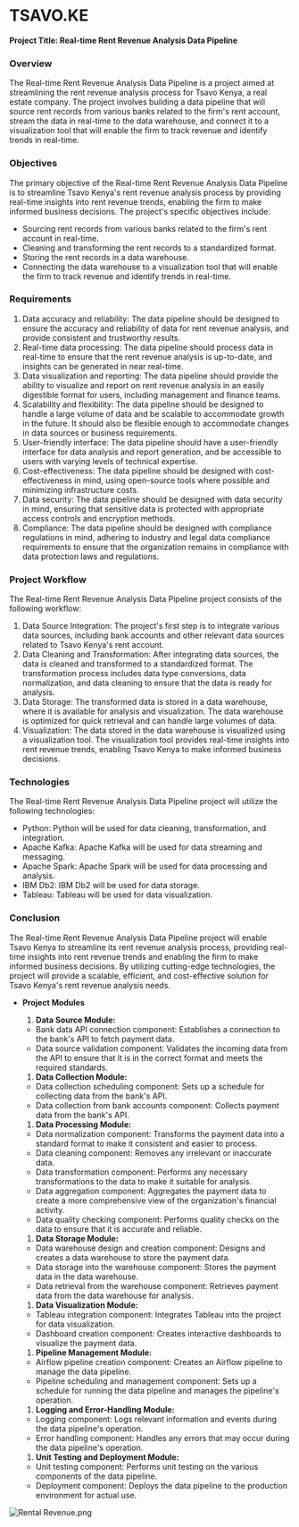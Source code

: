 # TSAVO.KE

**Project Title: Real-time Rent Revenue Analysis Data Pipeline**

### **Overview**

The Real-time Rent Revenue Analysis Data Pipeline is a project aimed at streamlining the rent revenue analysis process for Tsavo Kenya, a real estate company. The project involves building a data pipeline that will source rent records from various banks related to the firm's rent account, stream the data in real-time to the data warehouse, and connect it to a visualization tool that will enable the firm to track revenue and identify trends in real-time.

### **Objectives**

The primary objective of the Real-time Rent Revenue Analysis Data Pipeline is to streamline Tsavo Kenya's rent revenue analysis process by providing real-time insights into rent revenue trends, enabling the firm to make informed business decisions. The project's specific objectives include:

- Sourcing rent records from various banks related to the firm's rent account in real-time.
- Cleaning and transforming the rent records to a standardized format.
- Storing the rent records in a data warehouse.
- Connecting the data warehouse to a visualization tool that will enable the firm to track revenue and identify trends in real-time.

### Requirements

1. Data accuracy and reliability: The data pipeline should be designed to ensure the accuracy and reliability of data for rent revenue analysis, and provide consistent and trustworthy results.
2. Real-time data processing: The data pipeline should process data in real-time to ensure that the rent revenue analysis is up-to-date, and insights can be generated in near real-time.
3. Data visualization and reporting: The data pipeline should provide the ability to visualize and report on rent revenue analysis in an easily digestible format for users, including management and finance teams.
4. Scalability and flexibility: The data pipeline should be designed to handle a large volume of data and be scalable to accommodate growth in the future. It should also be flexible enough to accommodate changes in data sources or business requirements.
5. User-friendly interface: The data pipeline should have a user-friendly interface for data analysis and report generation, and be accessible to users with varying levels of technical expertise.
6. Cost-effectiveness: The data pipeline should be designed with cost-effectiveness in mind, using open-source tools where possible and minimizing infrastructure costs.
7. Data security: The data pipeline should be designed with data security in mind, ensuring that sensitive data is protected with appropriate access controls and encryption methods.
8. Compliance: The data pipeline should be designed with compliance regulations in mind, adhering to industry and legal data compliance requirements to ensure that the organization remains in compliance with data protection laws and regulations.

### **Project Workflow**

The Real-time Rent Revenue Analysis Data Pipeline project consists of the following workflow:

1. Data Source Integration: The project's first step is to integrate various data sources, including bank accounts and other relevant data sources related to Tsavo Kenya's rent account.
2. Data Cleaning and Transformation: After integrating data sources, the data is cleaned and transformed to a standardized format. The transformation process includes data type conversions, data normalization, and data cleaning to ensure that the data is ready for analysis.
3. Data Storage: The transformed data is stored in a data warehouse, where it is available for analysis and visualization. The data warehouse is optimized for quick retrieval and can handle large volumes of data.
4. Visualization: The data stored in the data warehouse is visualized using a visualization tool. The visualization tool provides real-time insights into rent revenue trends, enabling Tsavo Kenya to make informed business decisions.

### **Technologies**

The Real-time Rent Revenue Analysis Data Pipeline project will utilize the following technologies:

- Python: Python will be used for data cleaning, transformation, and integration.
- Apache Kafka: Apache Kafka will be used for data streaming and messaging.
- Apache Spark: Apache Spark will be used for data processing and analysis.
- IBM Db2: IBM Db2 will be used for data storage.
- Tableau: Tableau will be used for data visualization.

### **Conclusion**

The Real-time Rent Revenue Analysis Data Pipeline project will enable Tsavo Kenya to streamline its rent revenue analysis process, providing real-time insights into rent revenue trends and enabling the firm to make informed business decisions. By utilizing cutting-edge technologies, the project will provide a scalable, efficient, and cost-effective solution for Tsavo Kenya's rent revenue analysis needs.

- ************************************Project Modules************************************
    1. **Data Source Module:**
    - Bank data API connection component: Establishes a connection to the bank's API to fetch payment data.
    - Data source validation component: Validates the incoming data from the API to ensure that it is in the correct format and meets the required standards.
    
    1. **Data Collection Module:**
    - Data collection scheduling component: Sets up a schedule for collecting data from the bank's API.
    - Data collection from bank accounts component: Collects payment data from the bank's API.
    
    1. **Data Processing Module:**
    - Data normalization component: Transforms the payment data into a standard format to make it consistent and easier to process.
    - Data cleaning component: Removes any irrelevant or inaccurate data.
    - Data transformation component: Performs any necessary transformations to the data to make it suitable for analysis.
    - Data aggregation component: Aggregates the payment data to create a more comprehensive view of the organization's financial activity.
    - Data quality checking component: Performs quality checks on the data to ensure that it is accurate and reliable.
    
    1. **Data Storage Module:**
    - Data warehouse design and creation component: Designs and creates a data warehouse to store the payment data.
    - Data storage into the warehouse component: Stores the payment data in the data warehouse.
    - Data retrieval from the warehouse component: Retrieves payment data from the data warehouse for analysis.
    
    1. **Data Visualization Module:**
    - Tableau integration component: Integrates Tableau into the project for data visualization.
    - Dashboard creation component: Creates interactive dashboards to visualize the payment data.
    
    1. **Pipeline Management Module:**
    - Airflow pipeline creation component: Creates an Airflow pipeline to manage the data pipeline.
    - Pipeline scheduling and management component: Sets up a schedule for running the data pipeline and manages the pipeline's operation.
    
    1. **Logging and Error-Handling Module:**
    - Logging component: Logs relevant information and events during the data pipeline's operation.
    - Error handling component: Handles any errors that may occur during the data pipeline's operation.
    
    1. **Unit Testing and Deployment Module:**
    - Unit testing component: Performs unit testing on the various components of the data pipeline.
    - Deployment component: Deploys the data pipeline to the production environment for actual use.

![Rental Revenue.png](TSAVO%20KE%2043a9c6ba797a463f9b9b1ef81e992cea/Rental_Revenue.png)

